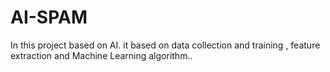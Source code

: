 # AI-SPAM
In this project based on AI. it based on data collection and training , feature extraction and Machine Learning algorithm..
